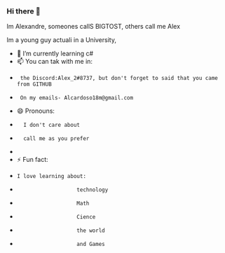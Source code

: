 ### Hi there 👋

Im Alexandre, someones callS BIGTOST, others call me Alex

Im a young guy actuali in a University, 
- 🌱 I’m currently learning  c#
- 📫 You can tak with me in:
-      the Discord:Alex_2#8737, but don't forget to said that you came from GITHUB
-      On my emails- Alcardoso18m@gmail.com

- 😄 Pronouns:
-       I don't care about 
-       call me as you prefer
-       
- ⚡ Fun fact: 
-     I love learning about:
-                        technology
-                        Math
-                        Cience
-                        the world
-                        and Games

<!--
**BIGTOST/BIGTOST** is a ✨ _special_ ✨ repository because its `README.md` (this file) appears on your GitHub profile.

Here are some ideas to get you started:

- 🔭 I’m currently working on ...
- 🌱 I’m currently learning ...
- 👯 I’m looking to collaborate on ...
- 🤔 I’m looking for help with ...
- 💬 Ask me about ...
- 📫 How to reach me: ...
- 😄 Pronouns: ...
- ⚡ Fun fact: ...
-->
